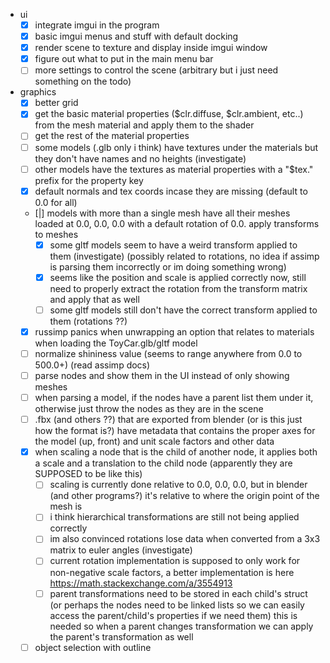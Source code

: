 - ui
    - [x] integrate imgui in the program
    - [x] basic imgui menus and stuff with default docking
    - [x] render scene to texture and display inside imgui window
    - [x] figure out what to put in the main menu bar
    - [ ] more settings to control the scene (arbitrary but i just need something on the todo)

- graphics
    - [x] better grid
    - [x] get the basic material properties ($clr.diffuse, $clr.ambient, etc..) from the mesh material and apply them to the shader
    - [ ] get the rest of the material properties
    - [ ] some models (.glb only i think) have textures under the materials but they don't have names and no heights (investigate)
    - [ ] other models have the textures as material properties with a "$tex." prefix for the property key
    - [x] default normals and tex coords incase they are missing (default to 0.0 for all)
    - [|] models with more than a single mesh have all their meshes loaded at 0.0, 0.0, 0.0 with a default rotation of 0.0. apply transforms to meshes
        - [x] some gltf models seem to have a weird transform applied to them (investigate) (possibly related to rotations, no idea if assimp is parsing them incorrectly or im doing something wrong)
        - [x] seems like the position and scale is applied correctly now, still need to properly extract the rotation from the transform matrix and apply that as well
        - [ ] some gltf models still don't have the correct transform applied to them (rotations ??)
    - [x] russimp panics when unwrapping an option that relates to materials when loading the ToyCar.glb/gltf model
    - [ ] normalize shininess value (seems to range anywhere from 0.0 to 500.0+) (read assimp docs)
    - [ ] parse nodes and show them in the UI instead of only showing meshes
    - [ ] when parsing a model, if the nodes have a parent list them under it, otherwise just throw the nodes as they are in the scene
    - [ ] .fbx (and others ??) that are exported from blender (or is this just how the format is?) have metadata that contains the proper axes for the model (up, front) and unit scale factors and other data
    - [x] when scaling a node that is the child of another node, it applies both a scale and a translation to the child node (apparently they are SUPPOSED to be like this)
        - [ ] scaling is currently done relative to 0.0, 0.0, 0.0, but in blender (and other programs?) it's relative to where the origin point of the mesh is
        - [ ] i think hierarchical transformations are still not being applied correctly
        - [ ] im also convinced rotations lose data when converted from a 3x3 matrix to euler angles (investigate)
        - [ ] current rotation implementation is supposed to only work for non-negative scale factors, a better implementation is here https://math.stackexchange.com/a/3554913
        - [ ] parent transformations need to be stored in each child's struct (or perhaps the nodes need to be linked lists so we can easily access the parent/child's properties if we need them) this is needed so when a parent changes transformation we can apply the parent's transformation as well
    - [ ] object selection with outline
